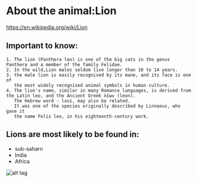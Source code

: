 # About the animal:Lion 
https://en.wikipedia.org/wiki/Lion
## Important to know:
    1. The lion (Panthera leo) is one of the big cats in the genus Panthera and a member of the family Felidae.
    2. In the wild,Lion males seldom live longer than 10 to 14 years.
    3. the male lion is easily recognised by its mane, and its face is one of
       the most widely recognised animal symbols in human culture.
    4. The lion's name, similar in many Romance languages, is derived from the Latin leo, and the Ancient Greek λέων (leon).
       The Hebrew word - lavi, may also be related.
       It was one of the species originally described by Linnaeus, who gave it
       the name Felis leo, in his eighteenth-century work.
 ## Lions are most likely to be found in:
 * sub-saharn
 * India
 * Africa

![alt tag](https://github.com/LiorNeg/ex1/blob/master/images/lion.jpg)
